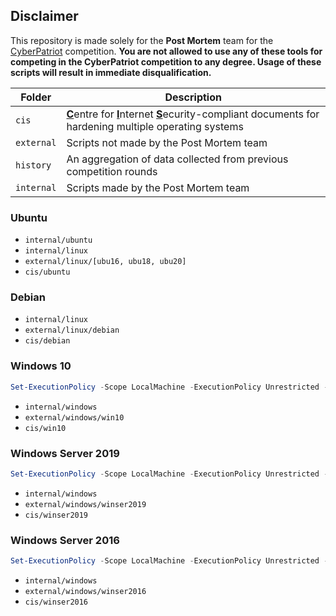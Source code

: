 ## Disclaimer
This repository is made solely for the **Post Mortem** team for the [CyberPatriot](https://www.uscyberpatriot.org/) competition. **You are not allowed to use any of these tools for competing in the CyberPatriot competition to any degree. Usage of these scripts will result in immediate disqualification.**

| Folder | Description |
| --- | --- |
| `cis` | <u>**C**</u>entre for <u>**I**</u>nternet <u>**S**</u>ecurity-compliant documents for hardening multiple operating systems |
| `external` | Scripts not made by the Post Mortem team |
| `history` | An aggregation of data collected from previous competition rounds |
| `internal` | Scripts made by the Post Mortem team |

### Ubuntu
* `internal/ubuntu`
* `internal/linux`
* `external/linux/[ubu16, ubu18, ubu20]`
* `cis/ubuntu`

### Debian
* `internal/linux`
* `external/linux/debian`
* `cis/debian`

### Windows 10
```powershell
Set-ExecutionPolicy -Scope LocalMachine -ExecutionPolicy Unrestricted -Force
```
* `internal/windows`
* `external/windows/win10`
* `cis/win10`

### Windows Server 2019
```powershell
Set-ExecutionPolicy -Scope LocalMachine -ExecutionPolicy Unrestricted -Force
```
* `internal/windows`
* `external/windows/winser2019`
* `cis/winser2019`

### Windows Server 2016
```powershell
Set-ExecutionPolicy -Scope LocalMachine -ExecutionPolicy Unrestricted -Force
```
* `internal/windows`
* `external/windows/winser2016`
* `cis/winser2016`